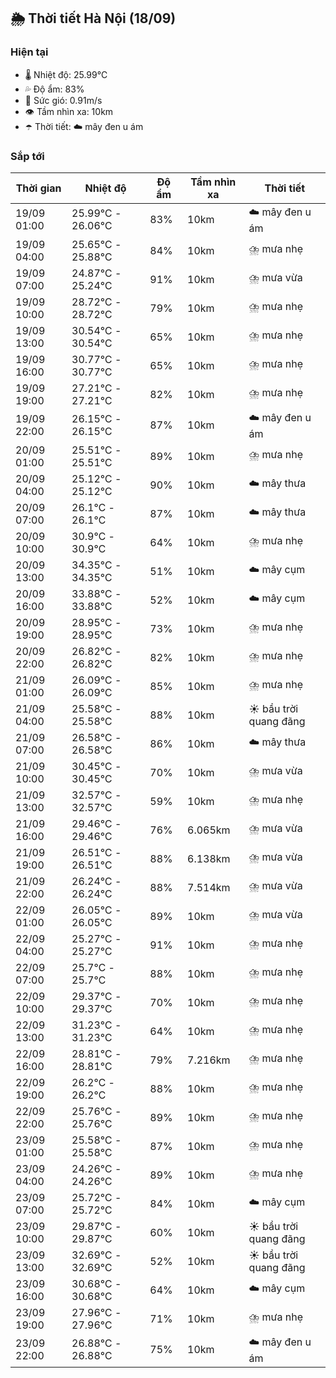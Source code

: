 ## 🌦️ Thời tiết Hà Nội (18/09)

### Hiện tại

- 🌡️ Nhiệt độ: 25.99℃
- 💦 Độ ẩm: 83%
- 💨 Sức gió: 0.91m/s
- 👁️ Tầm nhìn xa: 10km
- ☂️ Thời tiết: ☁️ mây đen u ám

### Sắp tới

| Thời gian | Nhiệt độ | Độ ẩm | Tầm nhìn xa | Thời tiết |
| --- | --- | --- | --- | --- |
| 19/09 01:00 | 25.99℃ - 26.06℃ | 83% | 10km | ☁️ mây đen u ám |
| 19/09 04:00 | 25.65℃ - 25.88℃ | 84% | 10km | ⛈️ mưa nhẹ |
| 19/09 07:00 | 24.87℃ - 25.24℃ | 91% | 10km | ⛈️ mưa vừa |
| 19/09 10:00 | 28.72℃ - 28.72℃ | 79% | 10km | ⛈️ mưa nhẹ |
| 19/09 13:00 | 30.54℃ - 30.54℃ | 65% | 10km | ⛈️ mưa nhẹ |
| 19/09 16:00 | 30.77℃ - 30.77℃ | 65% | 10km | ⛈️ mưa nhẹ |
| 19/09 19:00 | 27.21℃ - 27.21℃ | 82% | 10km | ⛈️ mưa nhẹ |
| 19/09 22:00 | 26.15℃ - 26.15℃ | 87% | 10km | ☁️ mây đen u ám |
| 20/09 01:00 | 25.51℃ - 25.51℃ | 89% | 10km | ⛈️ mưa nhẹ |
| 20/09 04:00 | 25.12℃ - 25.12℃ | 90% | 10km | ☁️ mây thưa |
| 20/09 07:00 | 26.1℃ - 26.1℃ | 87% | 10km | ☁️ mây thưa |
| 20/09 10:00 | 30.9℃ - 30.9℃ | 64% | 10km | ⛈️ mưa nhẹ |
| 20/09 13:00 | 34.35℃ - 34.35℃ | 51% | 10km | ☁️ mây cụm |
| 20/09 16:00 | 33.88℃ - 33.88℃ | 52% | 10km | ☁️ mây cụm |
| 20/09 19:00 | 28.95℃ - 28.95℃ | 73% | 10km | ⛈️ mưa nhẹ |
| 20/09 22:00 | 26.82℃ - 26.82℃ | 82% | 10km | ⛈️ mưa nhẹ |
| 21/09 01:00 | 26.09℃ - 26.09℃ | 85% | 10km | ⛈️ mưa nhẹ |
| 21/09 04:00 | 25.58℃ - 25.58℃ | 88% | 10km | ☀️ bầu trời quang đãng |
| 21/09 07:00 | 26.58℃ - 26.58℃ | 86% | 10km | ☁️ mây thưa |
| 21/09 10:00 | 30.45℃ - 30.45℃ | 70% | 10km | ⛈️ mưa vừa |
| 21/09 13:00 | 32.57℃ - 32.57℃ | 59% | 10km | ⛈️ mưa nhẹ |
| 21/09 16:00 | 29.46℃ - 29.46℃ | 76% | 6.065km | ⛈️ mưa vừa |
| 21/09 19:00 | 26.51℃ - 26.51℃ | 88% | 6.138km | ⛈️ mưa vừa |
| 21/09 22:00 | 26.24℃ - 26.24℃ | 88% | 7.514km | ⛈️ mưa vừa |
| 22/09 01:00 | 26.05℃ - 26.05℃ | 89% | 10km | ⛈️ mưa vừa |
| 22/09 04:00 | 25.27℃ - 25.27℃ | 91% | 10km | ⛈️ mưa nhẹ |
| 22/09 07:00 | 25.7℃ - 25.7℃ | 88% | 10km | ⛈️ mưa nhẹ |
| 22/09 10:00 | 29.37℃ - 29.37℃ | 70% | 10km | ⛈️ mưa nhẹ |
| 22/09 13:00 | 31.23℃ - 31.23℃ | 64% | 10km | ⛈️ mưa nhẹ |
| 22/09 16:00 | 28.81℃ - 28.81℃ | 79% | 7.216km | ⛈️ mưa nhẹ |
| 22/09 19:00 | 26.2℃ - 26.2℃ | 88% | 10km | ⛈️ mưa nhẹ |
| 22/09 22:00 | 25.76℃ - 25.76℃ | 89% | 10km | ⛈️ mưa nhẹ |
| 23/09 01:00 | 25.58℃ - 25.58℃ | 87% | 10km | ⛈️ mưa nhẹ |
| 23/09 04:00 | 24.26℃ - 24.26℃ | 89% | 10km | ⛈️ mưa nhẹ |
| 23/09 07:00 | 25.72℃ - 25.72℃ | 84% | 10km | ☁️ mây cụm |
| 23/09 10:00 | 29.87℃ - 29.87℃ | 60% | 10km | ☀️ bầu trời quang đãng |
| 23/09 13:00 | 32.69℃ - 32.69℃ | 52% | 10km | ☀️ bầu trời quang đãng |
| 23/09 16:00 | 30.68℃ - 30.68℃ | 64% | 10km | ☁️ mây cụm |
| 23/09 19:00 | 27.96℃ - 27.96℃ | 71% | 10km | ⛈️ mưa nhẹ |
| 23/09 22:00 | 26.88℃ - 26.88℃ | 75% | 10km | ☁️ mây đen u ám |
